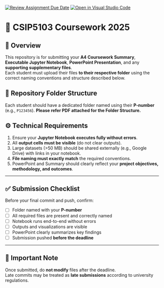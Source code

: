 [![Review Assignment Due Date](https://classroom.github.com/assets/deadline-readme-button-22041afd0340ce965d47ae6ef1cefeee28c7c493a6346c4f15d667ab976d596c.svg)](https://classroom.github.com/a/SSSrgEle)
[![Open in Visual Studio Code](https://classroom.github.com/assets/open-in-vscode-2e0aaae1b6195c2367325f4f02e2d04e9abb55f0b24a779b69b11b9e10269abc.svg)](https://classroom.github.com/online_ide?assignment_repo_id=21276397&assignment_repo_type=AssignmentRepo)
# 🧠 CSIP5103 Coursework 2025

## 📘 Overview
This repository is for submitting your **A4 Coursework Summary**, **Executable Jupyter Notebook**, **PowerPoint Presentation**, and any **supporting supplementary files**.  
Each student must upload their files **to their respective folder** using the correct naming conventions and structure described below.

## 📂 Repository Folder Structure
Each student should have a dedicated folder named using their **P-number** (e.g., `P123456`). **Please refer PDF attached for the Folder Structure.**

## ⚙️ Technical Requirements

1. Ensure your **Jupyter Notebook executes fully without errors**.  
2. All **output cells must be visible** (do not clear outputs).  
3. Large datasets (>50 MB) should be shared externally (e.g., Google Drive) with links in your notebook.  
4. **File naming must exactly match** the required conventions.  
5. PowerPoint and Summary should clearly reflect your **project objectives, methodology, and outcomes**.

---

## ✅ Submission Checklist

Before your final commit and push, confirm:

- [ ] Folder named with your **P-number**  
- [ ] All required files are present and correctly named  
- [ ] Notebook runs end-to-end without errors  
- [ ] Outputs and visualizations are visible  
- [ ] PowerPoint clearly summarizes key findings  
- [ ] Submission pushed **before the deadline**

---

## 📅 Important Note
Once submitted, do **not modify** files after the deadline.  
Late commits may be treated as **late submissions** according to university regulations.
